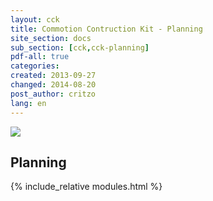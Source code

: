 ```yaml
---
layout: cck
title: Commotion Contruction Kit - Planning
site_section: docs
sub_section: [cck,cck-planning]
pdf-all: true
categories: 
created: 2013-09-27
changed: 2014-08-20
post_author: critzo
lang: en
---
```


<p><img src="/files/get_the_word_out_flyer_design_support001.png"><p>

<section>
<h2>Planning</h2>

{% include_relative  modules.html %} 
</section>
